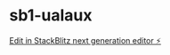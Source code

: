# sb1-ualaux

[Edit in StackBlitz next generation editor ⚡️](https://stackblitz.com/~/github.com/Whimsical-cyber/sb1-ualaux)